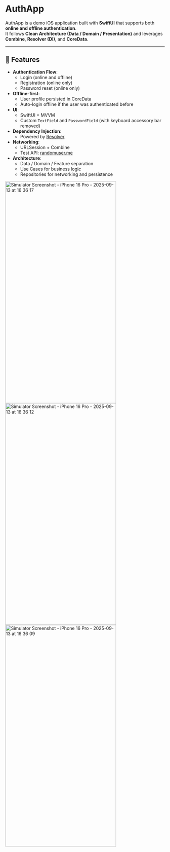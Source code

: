 # AuthApp

AuthApp is a demo iOS application built with **SwiftUI** that supports both **online and offline authentication**.  
It follows **Clean Architecture (Data / Domain / Presentation)** and leverages **Combine**, **Resolver (DI)**, and **CoreData**.

---

## 🚀 Features

- **Authentication Flow**:
  - Login (online and offline)
  - Registration (online only)
  - Password reset (online only)
- **Offline-first**:
  - User profile persisted in CoreData
  - Auto-login offline if the user was authenticated before
- **UI**:
  - SwiftUI + MVVM
  - Custom `TextField` and `PasswordField` (with keyboard accessory bar removed)
- **Dependency Injection**:
  - Powered by [Resolver](https://github.com/hmlongco/Resolver)
- **Networking**:
  - URLSession + Combine
  - Test API: [randomuser.me](https://randomuser.me)
- **Architecture**:
  - Data / Domain / Feature separation
  - Use Cases for business logic
  - Repositories for networking and persistence
<img width="350" height="700" alt="Simulator Screenshot - iPhone 16 Pro - 2025-09-13 at 16 36 17" src="https://github.com/user-attachments/assets/7ebf9462-bc74-4e86-bbd9-e7ac27e94fd9" />
<img width="350" height="700" alt="Simulator Screenshot - iPhone 16 Pro - 2025-09-13 at 16 36 12" src="https://github.com/user-attachments/assets/eace2232-3f14-41ea-8965-f58e41f18354" />
<img width="350" height="700" alt="Simulator Screenshot - iPhone 16 Pro - 2025-09-13 at 16 36 09" src="https://github.com/user-attachments/assets/3d43e50c-443e-4383-8306-4fd61756ef66" />

